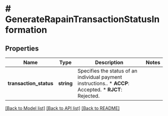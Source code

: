 # # GenerateRapainTransactionStatusInformation

## Properties

Name | Type | Description | Notes
------------ | ------------- | ------------- | -------------
**transaction_status** | **string** | Specifies the status of an individual payment instructions..  * **ACCP**: Accepted.  * **RJCT**: Rejected. |

[[Back to Model list]](../../README.md#models) [[Back to API list]](../../README.md#endpoints) [[Back to README]](../../README.md)
